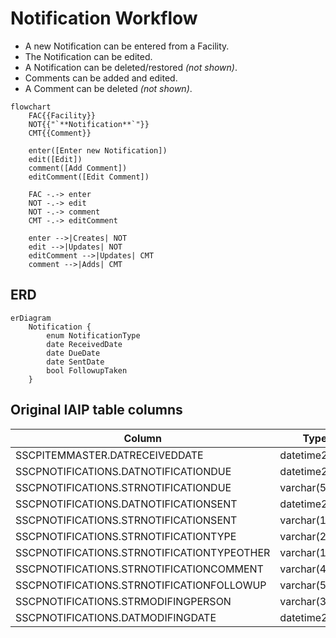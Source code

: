 # Notification Workflow

* A new Notification can be entered from a Facility.
* The Notification can be edited.
* A Notification can be deleted/restored *(not shown)*.
* Comments can be added and edited.
* A Comment can be deleted *(not shown)*.

```mermaid
flowchart
    FAC{{Facility}}
    NOT{{"`**Notification**`"}}
    CMT{{Comment}}

    enter([Enter new Notification])
    edit([Edit])
    comment([Add Comment])
    editComment([Edit Comment])

    FAC -.-> enter
    NOT -.-> edit
    NOT -.-> comment
    CMT -.-> editComment

    enter -->|Creates| NOT
    edit -->|Updates| NOT
    editComment -->|Updates| CMT
    comment -->|Adds| CMT

```

## ERD

```mermaid
erDiagram
    Notification {
        enum NotificationType
        date ReceivedDate
        date DueDate
        date SentDate
        bool FollowupTaken
    }
```

## Original IAIP table columns

| Column                                     | Type          | Migrate | Destination      |
|--------------------------------------------|---------------|:-------:|------------------|
| SSCPITEMMASTER.DATRECEIVEDDATE             | datetime2(0)  |    ✔    | ReceivedDate     |
| SSCPNOTIFICATIONS.DATNOTIFICATIONDUE       | datetime2(0)  |    ✔    | DueDate          |
| SSCPNOTIFICATIONS.STRNOTIFICATIONDUE       | varchar(5)    |    ✔    | DueDate          |
| SSCPNOTIFICATIONS.DATNOTIFICATIONSENT      | datetime2(0)  |    ✔    | SentDate         |
| SSCPNOTIFICATIONS.STRNOTIFICATIONSENT      | varchar(10)   |    ✔    | SentDate         |
| SSCPNOTIFICATIONS.STRNOTIFICATIONTYPE      | varchar(2)    |    ✔    | NotificationType |
| SSCPNOTIFICATIONS.STRNOTIFICATIONTYPEOTHER | varchar(100)  |    ✔    | base.Notes       |
| SSCPNOTIFICATIONS.STRNOTIFICATIONCOMMENT   | varchar(4000) |    ✔    | base.Notes       |
| SSCPNOTIFICATIONS.STRNOTIFICATIONFOLLOWUP  | varchar(5)    |    ✔    | FollowupTaken    |
| SSCPNOTIFICATIONS.STRMODIFINGPERSON        | varchar(3)    |    ?    | base.UpdatedById |
| SSCPNOTIFICATIONS.DATMODIFINGDATE          | datetime2(0)  |    ?    | base.UpdatedAt   |
